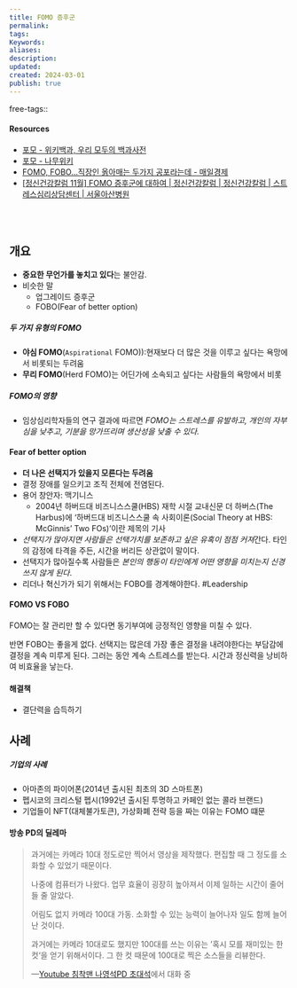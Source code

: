 ```yaml
---
title: FOMO 증후군
permalink: 
tags: 
Keywords: 
aliases: 
description: 
updated: 
created: 2024-03-01
publish: true
---
```

free-tags:: 


#### Resources
- [포모 - 위키백과, 우리 모두의 백과사전](https://ko.wikipedia.org/wiki/%ED%8F%AC%EB%AA%A8#cite_note-8)
- [포모 - 나무위키](https://namu.wiki/w/%ED%8F%AC%EB%AA%A8)
- [FOMO, FOBO…직장인 옭아매는 두가지 공포라는데 - 매일경제](https://www.mk.co.kr/news/business/10190342)
- [\[정신건강칼럼 11월\] FOMO 증후군에 대하여 | 정신건강칼럼 | 정신건강칼럼 | 스트레스심리상담센터 | 서울아산병원](https://amc.seoul.kr/asan/depts/mind/K/bbsDetail.do?pageIndex=2&menuId=4548&contentId=264706&searchCondition=&searchKeyword=#:~:text=%EB%82%98%20%ED%98%BC%EC%9E%90%20%EB%AA%A8%EB%A5%B4%EB%A9%B4%20%EC%86%8C%EC%99%B8%EA%B0%90%EC%9D%84,%EA%B2%83%EC%97%90%20%EB%8C%80%ED%95%9C%20%EB%B6%88%EC%95%88%EA%B0%90%29%20%EC%A6%9D%ED%9B%84%EA%B5%B0%EC%9D%B4%EB%8B%A4.)

</br>
</br>

## 개요
- **중요한 무언가를 놓치고 있다**는 불안감. 
- 비슷한 말
	- 업그레이드 증후군
	- FOBO(Fear of better option)

##### 두 가지 유형의 FOMO
- **야심 FOMO**(`Aspirational` FOMO)):현재보다 더 많은 것을 이루고 싶다는 욕망에서 비롯되는 두려움
- **무리 FOMO**(Herd FOMO)는 어딘가에 소속되고 싶다는 사람들의 욕망에서 비롯


##### FOMO의 영향
- 임상심리학자들의 연구 결과에 따르면 *FOMO는 스트레스를 유발하고, 개인의 자부심을 낮추고, 기분을 망가뜨리며 생산성을 낮출 수 있다.*


#### Fear of better option
- **더 나은 선택지가 있을지 모른다는 두려움**
- 결정 장애를 일으키고 조직 전체에 전염된다. 
- 용어 창안자: 맥기니스
	- 2004년 하버드대 비즈니스스쿨(HBS) 재학 시절 교내신문 더 하버스(The Harbus)에 ‘하버드대 비즈니스스쿨 속 사회이론(Social Theory at HBS: McGinnis’ Two FOs)’이란 제목의 기사
- *선택지가 많아지면 사람들은 선택가치를 보존하고 싶은 유혹이 점점 커져*간다. 타인의 감정에 타격을 주든, 시간을 버리든 상관없이 말이다.
- 선택지가 많아질수록 사람들은 *본인의 행동이 타인에게 어떤 영향을 미치는지 신경 쓰지 않게 된다*.
- 리더나 혁신가가 되기 위해서는 FOBO를 경계해야한다. #Leadership


#### FOMO VS FOBO
FOMO는 잘 관리만 할 수 있다면 동기부여에 긍정적인 영향을 미칠 수 있다. 

반면 FOBO는 좋을게 없다. 선택지는 많은데 가장 좋은 결정을 내려야한다는 부담감에 결정을 계속 미루게 된다. 그러는 동안 계속 스트레스를 받는다. 시간과 정신력을 낭비하여 비효율을 낳는다. 

#### 해결책
- 결단력을 습득하기


## 사례
##### 기업의 사례
- 아마존의 파이어폰(2014년 출시된 최초의 3D 스마트폰)
- 펩시코의 크리스털 펩시(1992년 출시된 투명하고 카페인 없는 콜라 브랜드)
- 기업들이 NFT(대체불가토큰), 가상화폐 전략 등을 짜는 이유는 FOMO 떄문


#### 방송 PD의 딜레마
> 과거에는 카메라 10대 정도로만 찍어서 영상을 제작했다.
> 편집할 때 그 정도를 소화할 수 있었기 때문이다.
> 
> 나중에 컴퓨터가 나왔다.
> 업무 효율이 굉장히 높아져서 이제 일하는 시간이 줄어들 줄 알았다.
> 
> 어림도 없지 카메라 100대 가동.
> 소화할 수 있는 능력이 늘어나자 일도 함께 늘어난 것이다.
> 
> 과거에는 카메라 10대로도 했지만 100대를 쓰는 이유는 ’혹시 모를 재미있는 한 컷‘을 얻기 위해서이다.
> 그 한 컷 때문에 100대로 찍은 소스들을 리뷰한다.
> 
> —[Youtube 침착맨 나영석PD 초대석](https://youtu.be/3mu6aVhnOkY?si=nU0HcXWMBvp5yhIE)에서 대화 중
> 